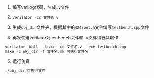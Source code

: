 1. 编写verilog代码，生成`.v`文件

2. ```c
   verilator -cc 文件名.v
   ```

3. 生成`obj_dir`文件夹，根据其中的`024root.h`文件编写`testbench.cpp`文件

4. 再次使用verilator对testbench文件和 .v文件进行共编译

```c
verilator -Wall --trace -cc 文件名.v --exe testbench.cpp
make -C obj_dir -f 文件名.mk 可执行文件名    
```

5. 运行仿真

```c
./obj_dir/可执行文件
```

